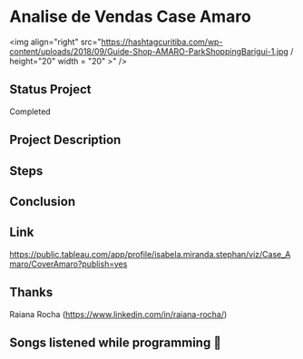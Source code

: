 # Analise de Vendas Case Amaro
 
<img align="right" src="https://hashtagcuritiba.com/wp-content/uploads/2018/09/Guide-Shop-AMARO-ParkShoppingBarigui-1.jpg / height="20" width = "20" >" />

## Status Project

Completed

## Project Description


## Steps


## Conclusion

## Link 

https://public.tableau.com/app/profile/isabela.miranda.stephan/viz/Case_Amaro/CoverAmaro?publish=yes

## Thanks

Raiana Rocha (https://www.linkedin.com/in/raiana-rocha/)

## Songs listened while programming 🎼 


